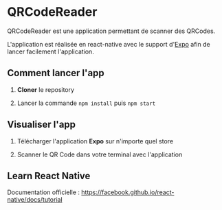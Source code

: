 ﻿# QRCodeReader

QRCodeReader est une application permettant de scanner des QRCodes.

L'application est réalisée en react-native avec le support d'[Expo](https://expo.io/) afin de lancer facilement l'application.

## Comment lancer l'app

1. **Cloner** le repository

2. Lancer la commande `npm install` puis `npm start`

## Visualiser l'app

1. Télécharger l'application **Expo** sur n'importe quel store

2. Scanner le QR Code dans votre terminal avec l'application

## Learn React Native

Documentation officielle :
https://facebook.github.io/react-native/docs/tutorial

